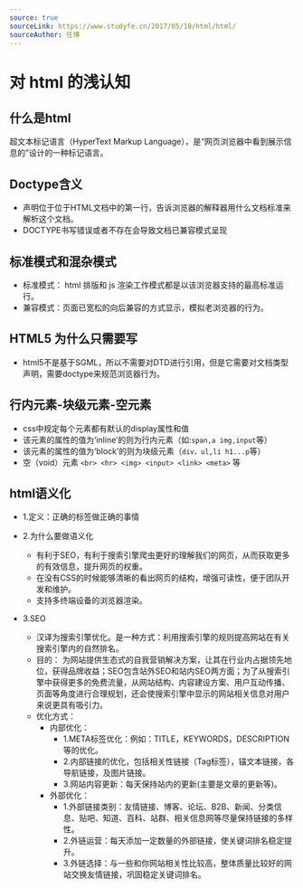 ```yaml
---
source: true
sourceLink: https://www.studyfe.cn/2017/05/10/html/html/
sourceAuthor: 任博
---
```


# 对 html 的浅认知

## 什么是html
超文本标记语言（HyperText Markup Language），是“网页浏览器中看到展示信息的”设计的一种标记语言。

## Doctype含义
- 声明位于位于HTML文档中的第一行，告诉浏览器的解释器用什么文档标准来解析这个文档。
- DOCTYPE书写错误或者不存在会导致文档已兼容模式呈现

## 标准模式和混杂模式
- 标准模式： html 排版和 js 渲染工作模式都是以该浏览器支持的最高标准运行。
- 兼容模式：页面已宽松的向后兼容的方式显示，模拟老浏览器的行为。

## HTML5 为什么只需要写 <!DOCTYPE HTML>
- html5不是基于SGML，所以不需要对DTD进行引用，但是它需要对文档类型声明，需要doctype来规范浏览器行为。

## 行内元素-块级元素-空元素
- css中规定每个元素都有默认的display属性和值
- 该元素的属性的值为‘inline’的则为行内元素（如:```span,a img,input```等）
- 该元素的属性的值为‘block’的则为块级元素（```div，ul,li h1...p```等）
- 空（void）元素 ```<br> <hr> <img> <input> <link> <meta>``` 等

## html语义化
- 1.定义：正确的标签做正确的事情

- 2.为什么要做语义化
    - 有利于SEO，有利于搜索引擎爬虫更好的理解我们的网页，从而获取更多的有效信息，提升网页的权重。
    - 在没有CSS的时候能够清晰的看出网页的结构，增强可读性，便于团队开发和维护。
    - 支持多终端设备的浏览器渲染。

- 3.SEO
    - 汉译为搜索引擎优化。是一种方式：利用搜索引擎的规则提高网站在有关搜索引擎内的自然排名。
    - 目的：
        为网站提供生态式的自我营销解决方案，让其在行业内占据领先地位，获得品牌收益；SEO包含站外SEO和站内SEO两方面；为了从搜索引擎中获得更多的免费流量，从网站结构、内容建设方案、用户互动传播、页面等角度进行合理规划，还会使搜索引擎中显示的网站相关信息对用户来说更具有吸引力。
    - 优化方式：
        + 内部优化：
            + 1.META标签优化：例如：TITLE，KEYWORDS，DESCRIPTION等的优化。
            + 2.内部链接的优化，包括相关性链接（Tag标签），锚文本链接，各导航链接，及图片链接。
            + 3.网站内容更新：每天保持站内的更新(主要是文章的更新等)。
        + 外部优化：
            + 1.外部链接类别：友情链接、博客、论坛、B2B、新闻、分类信息、贴吧、知道、百科、站群、相关信息网等尽量保持链接的多样性。
            + 2.外链运营：每天添加一定数量的外部链接，使关键词排名稳定提升。
            + 3.外链选择：与一些和你网站相关性比较高，整体质量比较好的网站交换友情链接，巩固稳定关键词排名。
